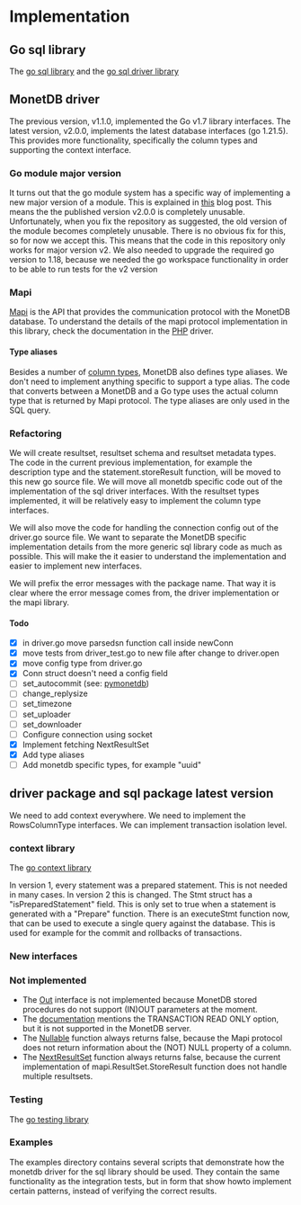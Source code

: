 # Implementation

## Go sql library

The [go sql library](https://pkg.go.dev/database/sql) and the [go sql driver library](https://pkg.go.dev/database/sql/driver) 

## MonetDB driver

The previous version, v1.1.0, implemented the Go v1.7 library interfaces. The latest version, v2.0.0, implements the latest database interfaces (go 1.21.5). This provides more functionality, specifically the column types and supporting the context interface.

### Go module major version

It turns out that the go module system has a specific way of implementing a new major version of a module. This is explained in [this](https://go.dev/blog/v2-go-modules#TOC_4.) blog post. This means the the published version v2.0.0 is completely unusable. Unfortunately, when you fix the repository as suggested, the old version of the module becomes completely unusable. There is no obvious fix for this, so for now we accept this. This means that the code in this repository only works for major version v2. We also needed to upgrade the required go version to 1.18, because we needed the go workspace functionality in order to be able to run tests for the v2 version

### Mapi

[Mapi](https://www.monetdb.org/documentation-Jun2023/user-guide/client-interfaces/libraries-drivers/mapi-library/) is the API that provides the communication protocol with the MonetDB database. To understand the details of the mapi protocol implementation in this library, check the documentation in the [PHP](https://github.com/MonetDB/MonetDB-PHP/tree/master/protocol_doc) driver.

#### Type aliases

Besides a number of [column types](https://www.monetdb.org/documentation/user-guide/sql-manual/data-types/base-types/), MonetDB also defines type aliases. We don't need to implement anything specific to support a type alias. The code that converts between a MonetDB and a Go type uses the actual column type that is returned by Mapi protocol. The type aliases are only used in the SQL query.

### Refactoring

We will create resultset, resultset schema and resultset metadata types. The code in the current previous implementation, for example the description type and the statement.storeResult function, will be moved to this new go source file. We will move all monetdb specific code out of the implementation of the sql driver interfaces. With the resultset types implemented, it will be relatively easy to implement the column type interfaces.

We will also move the code for handling the connection config out of the driver.go source file. We want to separate the MonetDB specific implementation details from the more generic sql library code as much as possible. This will make the it easier to understand the implementation and easier to implement new interfaces.

We will prefix the error messages with the package name. That way it is clear where the error message comes from, the driver implementation or the mapi library.

#### Todo
- [X] in driver.go move parsedsn function call inside newConn
- [X] move tests from driver_test.go to new file after change to driver.open
- [X] move config type from driver.go
- [X] Conn struct doesn't need a config field
- [ ] set_autocommit (see: [pymonetdb](https://github.com/MonetDB/pymonetdb/blob/master/pymonetdb/sql/connections.py#L156C16-L156C16))
- [ ] change_replysize
- [ ] set_timezone
- [ ] set_uploader
- [ ] set_downloader
- [ ] Configure connection using socket
- [X] Implement fetching NextResultSet
- [X] Add type aliases
- [ ] Add monetdb specific types, for example "uuid"

## driver package and sql package latest version

We need to add context everywhere. We need to implement the RowsColumnType interfaces. We can implement transaction isolation level.

### context library

The [go context library](https://pkg.go.dev/context)

In version 1, every statement was a prepared statement. This is not needed in many cases. In version 2 this is changed. The Stmt struct has a "isPreparedStatement" field. This is only set to true when a statement is generated with a "Prepare" function. There is an executeStmt function now, that can be used to execute a single query against the database. This is used for example for the commit and rollbacks of transactions.

### New interfaces

### Not implemented

- The [Out](https://pkg.go.dev/database/sql#Out) interface is not implemented because MonetDB stored procedures do not support (IN)OUT parameters at the moment.
- The [documentation](https://www.monetdb.org/documentation-Dec2023/user-guide/sql-manual/transactions/) mentions the TRANSACTION READ ONLY option, but it is not supported in the MonetDB server.
- The [Nullable](https://pkg.go.dev/database/sql#ColumnType.Nullable) function always returns false, because the Mapi protocol does not return information about the (NOT) NULL property of a column.
- The [NextResultSet](https://pkg.go.dev/database/sql#Rows.NextResultSet) function always returns false, because the current implementation of mapi.ResultSet.StoreResult function does not handle multiple resultsets.

### Testing

The [go testing library](https://pkg.go.dev/testing)

### Examples

The examples directory contains several scripts that demonstrate how the monetdb driver for the sql library should be used. They contain the same functionality as the integration tests, but in form that show howto implement certain patterns, instead of verifying the correct results.
